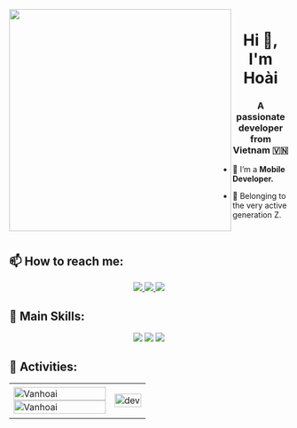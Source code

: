 <img align="left" width="400" src="https://github.githubassets.com/images/modules/profile/profile-first-repo.svg">
<h1 align="center">Hi 👋, I'm Hoài</h1>
<p align="center">
  <h3 align="center">A passionate developer from Vietnam 🇻🇳 </h3>
</p>

- 🥲️ I’m a **Mobile Developer.**

- 🤠️ Belonging to the very active generation Z.

<br />

<!-- <p align="center">
  <img src="https://pbs.twimg.com/media/Eu7kZRRWgAMJjj8?format=png&name=small" />
</p> -->

## 📫 How to reach me:
<p align="center">
  <a href="https://www.linkedin.com/in/tran-hoai-38a028235/" target="_blank">
    <img src="https://img.icons8.com/fluent/48/000000/linkedin.png"/>
  </a>
  <a href="https://www.facebook.com/profile.php?id=100019977532801" alt="Facebook">
    <img src="https://img.icons8.com/fluent/48/000000/facebook-new.png" target="_blank" />
  </a> 
  <a href="https://github.com/Vanhoai" alt="Github">
    <img src="https://img.icons8.com/fluent/48/000000/github.png"/>
  </a>
</p>

## 🤙️ Main Skills:
<p align="center">
  <img src="https://img.icons8.com/color/48/000000/nestjs.png"/>
  <img src="https://img.icons8.com/color/48/000000/react-native.png"/>
  <img src="https://img.icons8.com/color/48/null/flutter.png"/>
</p>

## 👟️ Activities:

<table style="width:100%;">
  <tr>
    <td>
      <img src="https://github-readme-stats-beryl.vercel.app/api/top-langs/?username=Vanhoai&bg_color=FFFFFF00&text_color=179fa3&layout=compact&hide=CSS&langs_count=10&custom_title=Top%20ngôn%20ngữ%20được%20dùng" alt="Vanhoai" width="100%"/>
<img src="https://github-readme-stats-beryl.vercel.app/api?username=Vanhoai&bg_color=FFFFFF00&text_color=179fa3&show_icons=true&count_private=true&include_all_commits=true&custom_title=Hoạt%20động%20trên%20Github" alt="Vanhoai" width="100%"/>
    </td>
    <td>
      <p align="center"> 
        <img src="https://cdn.dribbble.com/users/1059583/screenshots/4171367/coding-freak.gif" alt="dev" width="100%"/>
      </p>
    </td>
  </tr>
</table>
